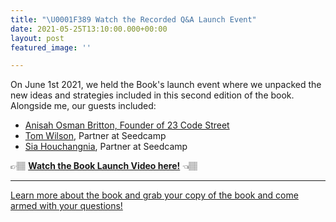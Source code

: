 ```yaml
---
title: "\U0001F389 Watch the Recorded Q&A Launch Event"
date: 2021-05-25T13:10:00.000+00:00
layout: post
featured_image: ''

---
```

On June 1st 2021, we held the Book's launch event where we unpacked the new ideas and strategies included in this second edition of the book. Alongside me, our guests included:

* [Anisah Osman Britton, Founder of 23 Code Street](https://www.linkedin.com/in/anisahob/)
* [Tom Wilson](https://www.linkedin.com/in/tomwilsonseedcamp/), Partner at Seedcamp
* [Sia Houchangnia](https://www.linkedin.com/in/siahouchangnia/), Partner at Seedcamp

👉🏽 [**Watch the Book Launch Video here!**](https://sdca.mp/3v2CrZP "Launch Event") 👈🏽

***

[Learn more about the book and grab your copy of the book and come armed with your questions!](https://www.fundraisingfieldguide.com/posts/launch-post/)